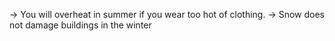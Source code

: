 -> You will overheat in summer if you wear too hot of clothing.
-> Snow does not damage buildings in the winter